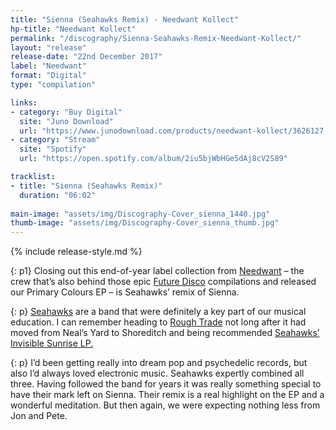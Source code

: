 ```yaml
---
title: "Sienna (Seahawks Remix) - Needwant Kollect"
hp-title: "Needwant Kollect"
permalink: "/discography/Sienna-Seahawks-Remix-Needwant-Kollect/"
layout: "release"
release-date: "22nd December 2017"
label: "Needwant"
format: "Digital"
type: "compilation"

links:
- category: "Buy Digital"
  site: "Juno Download"
  url: "https://www.junodownload.com/products/needwant-kollect/3626127-02/"
- category: "Stream"
  site: "Spotify"
  url: "https://open.spotify.com/album/2iu5bjWbHGe5dAj8cV2S89"

tracklist:
- title: "Sienna (Seahawks Remix)"
  duration: "06:02"
    
main-image: "assets/img/Discography-Cover_sienna_1440.jpg"
thumb-image: "assets/img/Discography-Cover_sienna_thumb.jpg"
---
```

{% include release-style.md %}

{: p1}
Closing out this end-of-year label collection from [Needwant](http://www.needwant.co.uk/) – the crew that’s also behind those epic [Future Disco](http://www.futuredisco.net/) compilations and released our Primary Colours EP – is Seahawks’ remix of Sienna. 

{: p}
[Seahawks](https://www.discogs.com/artist/1799314-Seahawks) are a band that were definitely a key part of our musical education. I can remember heading to [Rough Trade](https://www.roughtrade.com/) not long after it had moved from Neal’s Yard to Shoreditch and being recommended [Seahawks’ Invisible Sunrise LP.](https://www.discogs.com/Seahawks-Invisible-Sunrise/master/391037) 

{: p}
I’d been getting really into dream pop and psychedelic records, but also I’d always loved electronic music. Seahawks expertly combined all three. Having followed the band for years it was really something special to have their mark left on Sienna. Their remix is a real highlight on the EP and a wonderful meditation. But then again, we were expecting nothing less from Jon and Pete.
